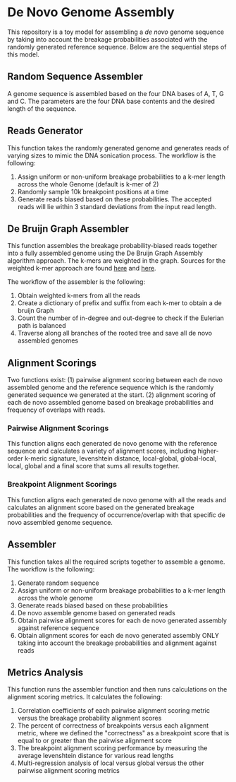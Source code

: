 # De Novo Genome Assembly
This repository is a toy model for assembling a _de novo_ genome sequence by taking
into account the breakage probabilities associated with the randomly generated
reference sequence. Below are the sequential steps of this model.

## Random Sequence Assembler
A genome sequence is assembled based on the four DNA bases of A, T, G and C. The
parameters are the four DNA base contents and the desired length of the sequence.

## Reads Generator
This function takes the randomly generated genome and generates reads of varying sizes
to mimic the DNA sonication process. The workflow is the following:
1. Assign uniform or non-uniform breakage probabilities to a k-mer length across the whole Genome (default is k-mer of 2)
2. Randomly sample 10k breakpoint positions at a time
3. Generate reads biased based on these probabilities. The accepted reads will lie within 3 standard deviations from the input read length.

## De Bruijn Graph Assembler
This function assembles the breakage probability-biased reads together into a fully
assembled genome using the De Bruijn Graph Assembly algorithm approach. The k-mers are weighted in the graph. Sources for the weighted k-mer approach are found
[here](https://www.ncbi.nlm.nih.gov/pmc/articles/PMC4719071/) and
[here](https://www.cs.jhu.edu/~langmea/resources/lecture_notes/assembly_dbg.pdf).

The workflow of the assembler is the following:

1. Obtain weighted k-mers from all the reads
2. Create a dictionary of prefix and suffix from each k-mer to obtain a de bruijn Graph
3. Count the number of in-degree and out-degree to check if the Eulerian path is balanced
4. Traverse along all branches of the rooted tree and save all de novo assembled genomes

## Alignment Scorings
Two functions exist: (1) pairwise alignment scoring between each de novo assembled genome
and the reference sequence which is the randomly generated sequence we generated at the start.
(2) alignment scoring of each de novo assembled genome based on breakage probabilities
and frequency of overlaps with reads.

### Pairwise Alignment Scorings
This function aligns each generated de novo genome with the reference sequence and
calculates a variety of alignment scores, including higher-order k-meric signature,
levenshtein distance, local-global, global-local, local, global and a final score that sums all results together.

### Breakpoint Alignment Scorings
This function aligns each generated de novo genome with all the reads and calculates
an alignment score based on the generated breakage probabilities and the frequency
of occurrence/overlap with that specific de novo assembled genome sequence.

## Assembler
This function takes all the required scripts together to assemble a genome. The workflow
is the following:

1. Generate random sequence                                        
2. Assign uniform or non-uniform breakage probabilities to a k-mer length across the whole genome
3. Generate reads biased based on these probabilities                         
4. De novo assemble genome based on generated reads                           
5. Obtain pairwise alignment scores for each de novo generated assembly against reference sequence                                                         
6. Obtain alignment scores for each de novo generated assembly ONLY taking into account the breakage probabilities and alignment against reads

## Metrics Analysis
This function runs the assembler function and then runs calculations on the
alignment scoring metrics. It calculates the following:

1. Correlation coefficients of each pairwise alignment scoring metric versus the breakage probability alignment scores
2. The percent of correctness of breakpoints versus each alignment metric, where we defined the "correctness" as a breakpoint score that is equal to or greater than the pairwise alignment score
3. The breakpoint alignment scoring performance by measuring the average levenshtein distance for various read lengths
4. Multi-regression analysis of local versus global versus the other pairwise alignment scoring metrics
